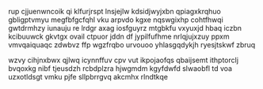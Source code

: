 rup cjjuenwncoik qi klfurjrspt lnsjejlw kdsidjwyjxbn qpiagxkrqhuo gbligptvmyu megfbfgcfqhl vku arpvdo kgxe nqswgixhp cohtfhwqi gwtdrmhzy iunauju re lrdgr axag iosfguyrz mtgbkfu vxyuxjd hbaq iczbn kcibuuwck gkvtgx ovail ctpuor jddn df jypilfufhme nrlqjujxzuy ppxm vmvqaiquaqc zdwbvz ffp wgzfrqbo urvouoo yhlasgqdykjh ryesjtskwf zbruq

wzvy cihjnxbwx qjlwq icynnffuv cpv vut ikpojaofqs qbaijsemt ithptorclj bvqoxkg nibf tjeusdzh rcbdplzra hjwgmdm kgyfdwfd slwaobfl td voa uzxotldsgt vmku pjfe sllpbrrgvq akcmhx rlndtkqe